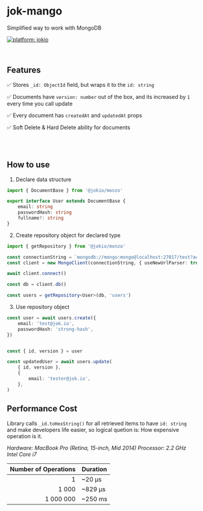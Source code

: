 # jok-mango 
Simplified way to work with MongoDB

[![platform: jokio](https://img.shields.io/badge/platform-%F0%9F%83%8F%20jok-44cc11.svg)](https://github.com/jokio/jok-cli)


<br/>

## Features
✅ Stores `_id: ObjectId` field, but wraps it to the `id: string` 

✅ Documents have `version: number` out of the box, and its increased by `1` every time you call update

✅ Every document has `createdAt` and `updatedAt` props

✅ Soft Delete & Hard Delete ability for documents

<br/>
<br/>

## How to use
1.  Declare data structure

```ts
import { DocumentBase } from '@jokio/monzo'

export interface User extends DocumentBase {
	email: string
	passwordHash: string
	fullname?: string
}
```

2. Create repository object for declared type
```ts
import { getRepository } from '@jokio/monzo'

const connectionString = `mongodb://mongo:mongo@localhost:27017/test?authSource=admin`
const client = new MongoClient(connectionString, { useNewUrlParser: true })

await client.connect()

const db = client.db()

const users = getRepository<User>(db, 'users')
```


3. Use repository object
```ts
const user = await users.create({
	email: 'test@jok.io',
	passwordHash: 'strong-hash',
})


const { id, version } = user

const updatedUser = await users.update(
	{ id, version },
	{
		email: 'tester@jok.io',
	},
)
```

## Performance Cost

Library calls `_id.toHexString()` for all retrieved items to have `id: string` and make developers life easier, so logical quetion is: How expensive operation is it.

_Hardware:
MacBook Pro (Retina, 15-inch, Mid 2014)
Processor: 2.2 GHz Intel Core i7_

| Number of Operations 	| Duration 			|
|---------------------: |----------------	|
| 1                     | ~20 μs          |
| 1 000                 | ~829 μs         |
| 1 000 000             | ~250 ms        	|
